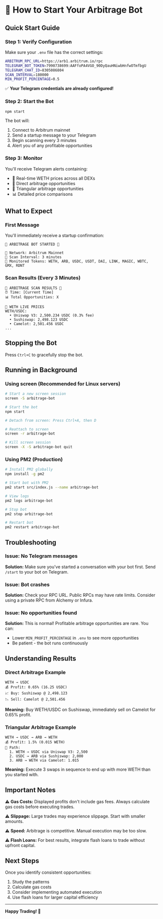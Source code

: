 # 🚀 How to Start Your Arbitrage Bot

## Quick Start Guide

### Step 1: Verify Configuration

Make sure your `.env` file has the correct settings:

```bash
ARBITRUM_RPC_URL=https://arb1.arbitrum.io/rpc
TELEGRAM_BOT_TOKEN=7990738699:AAFfoPA4VGO_90DyQauHNiwbHnfwOTmfbgU
TELEGRAM_CHAT_ID=8305086804
SCAN_INTERVAL=180000
MIN_PROFIT_PERCENTAGE=0.5
```

✅ **Your Telegram credentials are already configured!**

### Step 2: Start the Bot

```bash
npm start
```

The bot will:
1. Connect to Arbitrum mainnet
2. Send a startup message to your Telegram
3. Begin scanning every 3 minutes
4. Alert you of any profitable opportunities

### Step 3: Monitor

You'll receive Telegram alerts containing:
- 💎 Real-time WETH prices across all DEXs
- 🎯 Direct arbitrage opportunities
- 🔺 Triangular arbitrage opportunities
- 📊 Detailed price comparisons

## What to Expect

### First Message
You'll immediately receive a startup confirmation:
```
🤖 ARBITRAGE BOT STARTED 🤖

📍 Network: Arbitrum Mainnet
🔄 Scan Interval: 3 minutes
💎 Monitored Tokens: WETH, ARB, USDC, USDT, DAI, LINK, MAGIC, WBTC, GMX, RDNT
```

### Scan Results (Every 3 Minutes)
```
🚨 ARBITRAGE SCAN RESULTS 🚨
⏰ Time: [Current Time]
📊 Total Opportunities: X

💎 WETH LIVE PRICES
WETH/USDC:
  • Uniswap V3: 2,500.234 USDC (0.3% fee)
  • Sushiswap: 2,498.123 USDC
  • Camelot: 2,501.456 USDC
...
```

## Stopping the Bot

Press `Ctrl+C` to gracefully stop the bot.

## Running in Background

### Using screen (Recommended for Linux servers)
```bash
# Start a new screen session
screen -S arbitrage-bot

# Start the bot
npm start

# Detach from screen: Press Ctrl+A, then D

# Reattach to screen
screen -r arbitrage-bot

# Kill screen session
screen -X -S arbitrage-bot quit
```

### Using PM2 (Production)
```bash
# Install PM2 globally
npm install -g pm2

# Start bot with PM2
pm2 start src/index.js --name arbitrage-bot

# View logs
pm2 logs arbitrage-bot

# Stop bot
pm2 stop arbitrage-bot

# Restart bot
pm2 restart arbitrage-bot
```

## Troubleshooting

### Issue: No Telegram messages
**Solution:** Make sure you've started a conversation with your bot first. Send `/start` to your bot on Telegram.

### Issue: Bot crashes
**Solution:** Check your RPC URL. Public RPCs may have rate limits. Consider using a private RPC from Alchemy or Infura.

### Issue: No opportunities found
**Solution:** This is normal! Profitable arbitrage opportunities are rare. You can:
- Lower `MIN_PROFIT_PERCENTAGE` in `.env` to see more opportunities
- Be patient - the bot runs continuously

## Understanding Results

### Direct Arbitrage Example
```
WETH → USDC
💰 Profit: 0.65% (16.25 USDC)
📈 Buy: Sushiswap @ 2,498.123
📉 Sell: Camelot @ 2,501.456
```
**Meaning:** Buy WETH/USDC on Sushiswap, immediately sell on Camelot for 0.65% profit.

### Triangular Arbitrage Example
```
WETH → USDC → ARB → WETH
💰 Profit: 1.5% (0.015 WETH)
🔄 Path:
  1. WETH → USDC via Uniswap V3: 2,500
  2. USDC → ARB via Sushiswap: 2,000
  3. ARB → WETH via Camelot: 1.015
```
**Meaning:** Execute 3 swaps in sequence to end up with more WETH than you started with.

## Important Notes

⚠️ **Gas Costs:** Displayed profits don't include gas fees. Always calculate gas costs before executing trades.

⚠️ **Slippage:** Large trades may experience slippage. Start with smaller amounts.

⚠️ **Speed:** Arbitrage is competitive. Manual execution may be too slow.

⚠️ **Flash Loans:** For best results, integrate flash loans to trade without upfront capital.

## Next Steps

Once you identify consistent opportunities:
1. Study the patterns
2. Calculate gas costs
3. Consider implementing automated execution
4. Use flash loans for larger capital efficiency

---

**Happy Trading! 🚀**
